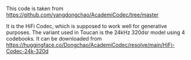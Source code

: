 This code is taken from https://github.com/yangdongchao/AcademiCodec/tree/master

It is the HiFi Codec, which is supposed to work well for generative purposes. The variant used in Toucan is the 24kHz
320dsr model using 4 codebooks. It can be downloaded from
https://huggingface.co/Dongchao/AcademiCodec/resolve/main/HiFi-Codec-24k-320d